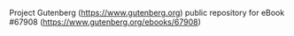 Project Gutenberg (https://www.gutenberg.org) public repository for
eBook #67908 (https://www.gutenberg.org/ebooks/67908)
